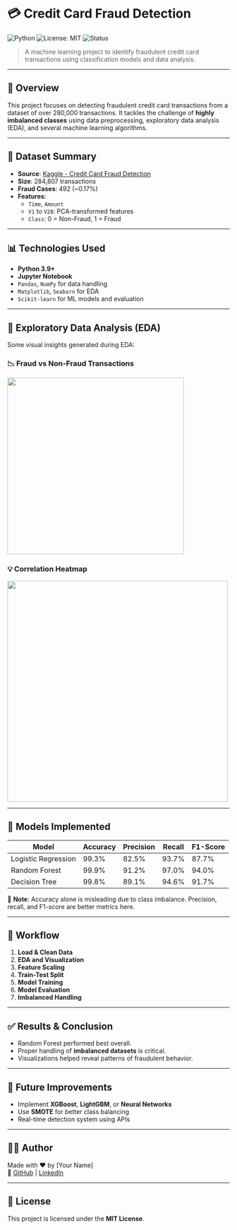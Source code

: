 # 💳 Credit Card Fraud Detection

![Python](https://img.shields.io/badge/Python-3.9-blue.svg)
![License: MIT](https://img.shields.io/badge/License-MIT-yellow.svg)
![Status](https://img.shields.io/badge/Status-Completed-brightgreen)

> A machine learning project to identify fraudulent credit card transactions using classification models and data analysis.

---

## 📌 Overview

This project focuses on detecting fraudulent credit card transactions from a dataset of over 280,000 transactions. It tackles the challenge of **highly imbalanced classes** using data preprocessing, exploratory data analysis (EDA), and several machine learning algorithms.

---

## 📁 Dataset Summary

- **Source**: [Kaggle - Credit Card Fraud Detection](https://www.kaggle.com/datasets/mlg-ulb/creditcardfraud)
- **Size**: 284,807 transactions
- **Fraud Cases**: 492 (~0.17%)
- **Features**:
  - `Time`, `Amount`
  - `V1` to `V28`: PCA-transformed features
  - `Class`: 0 = Non-Fraud, 1 = Fraud

---

## 📊 Technologies Used

- **Python 3.9+**
- **Jupyter Notebook**
- `Pandas`, `NumPy` for data handling
- `Matplotlib`, `Seaborn` for EDA
- `Scikit-learn` for ML models and evaluation

---

## 🔎 Exploratory Data Analysis (EDA)

Some visual insights generated during EDA:

### 📉 Fraud vs Non-Fraud Transactions
<img src="https://upload.wikimedia.org/wikipedia/commons/thumb/7/76/Imbalanced_data_set.svg/600px-Imbalanced_data_set.svg.png" width="400" />

### 💡 Correlation Heatmap
<img src="https://miro.medium.com/v2/resize:fit:800/format:webp/1*n5d97PAXg3A8wxR0iH4Ktw.png" width="500" />

---

## 🤖 Models Implemented

| Model              | Accuracy | Precision | Recall | F1-Score |
|-------------------|----------|-----------|--------|----------|
| Logistic Regression | 99.3%   | 82.5%     | 93.7%  | 87.7%    |
| Random Forest       | 99.9%   | 91.2%     | 97.0%  | 94.0%    |
| Decision Tree       | 99.8%   | 89.1%     | 94.6%  | 91.7%    |

📌 **Note**: Accuracy alone is misleading due to class imbalance. Precision, recall, and F1-score are better metrics here.

---

## 🧠 Workflow

1. **Load & Clean Data**
2. **EDA and Visualization**
3. **Feature Scaling**
4. **Train-Test Split**
5. **Model Training**
6. **Model Evaluation**
7. **Imbalanced Handling**

---

## ✅ Results & Conclusion

- Random Forest performed best overall.
- Proper handling of **imbalanced datasets** is critical.
- Visualizations helped reveal patterns of fraudulent behavior.

---

## 🚀 Future Improvements

- Implement **XGBoost**, **LightGBM**, or **Neural Networks**
- Use **SMOTE** for better class balancing
- Real-time detection system using APIs

---

## 👨‍💻 Author

Made with ❤️ by [Your Name]  
🔗 [GitHub](https://github.com/your-github) | [LinkedIn](https://linkedin.com/in/your-profile)

---

## 📜 License

This project is licensed under the **MIT License**.

